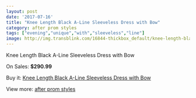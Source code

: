 ```yaml
---
layout: post
date: '2017-07-16'
title: "Knee Length Black A-Line Sleeveless Dress with Bow"
category: after prom styles
tags: ["evening","unique","with","sleeveless","line"]
image: http://img.transblink.com/16844-thickbox_default/knee-length-black-a-line-sleeveless-dress-with-bow.jpg
---
```

Knee Length Black A-Line Sleeveless Dress with Bow

On Sales: **$290.99**
<a href="https://www.transblink.com/en/after-prom-styles/5317-knee-length-black-a-line-sleeveless-dress-with-bow.html"><amp-img layout="responsive" width="600" height="600" src="//img.transblink.com/16844-thickbox_default/knee-length-black-a-line-sleeveless-dress-with-bow.jpg" alt="Knee Length Black A-Line Sleeveless Dress with Bow 0" /></a>
<a href="https://www.transblink.com/en/after-prom-styles/5317-knee-length-black-a-line-sleeveless-dress-with-bow.html"><amp-img layout="responsive" width="600" height="600" src="//img.transblink.com/16846-thickbox_default/knee-length-black-a-line-sleeveless-dress-with-bow.jpg" alt="Knee Length Black A-Line Sleeveless Dress with Bow 1" /></a>
<a href="https://www.transblink.com/en/after-prom-styles/5317-knee-length-black-a-line-sleeveless-dress-with-bow.html"><amp-img layout="responsive" width="600" height="600" src="//img.transblink.com/16845-thickbox_default/knee-length-black-a-line-sleeveless-dress-with-bow.jpg" alt="Knee Length Black A-Line Sleeveless Dress with Bow 2" /></a>

Buy it: [Knee Length Black A-Line Sleeveless Dress with Bow](https://www.transblink.com/en/after-prom-styles/5317-knee-length-black-a-line-sleeveless-dress-with-bow.html "Knee Length Black A-Line Sleeveless Dress with Bow")

View more: [after prom styles](https://www.transblink.com/en/55-after-prom-styles "after prom styles")